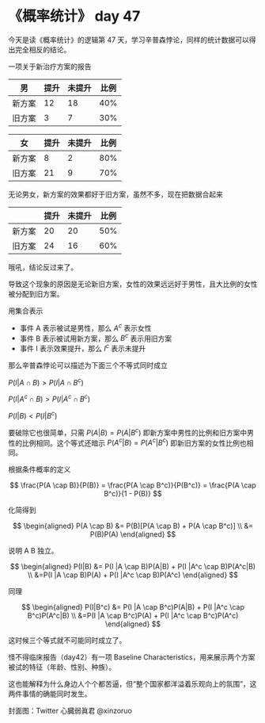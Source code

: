 # 《概率统计》 day 47

今天是读《概率统计》的逻辑第 47 天，学习辛普森悖论，同样的统计数据可以得出完全相反的结论。

一项关于新治疗方案的报告

|男|提升|未提升|比例|
|--|--|--|--|
|新方案|12|18|40%|
|旧方案|3|7|30%|

|女|提升|未提升|比例|
|--|--|--|--|
|新方案|8|2|80%|
|旧方案|21|9|70%|

无论男女，新方案的效果都好于旧方案，虽然不多，现在把数据合起来

||提升|未提升|比例|
|--|--|--|--|
|新方案|20|20|50%|
|旧方案|24|16|60%|

哦吼，结论反过来了。

导致这个现象的原因是无论新旧方案，女性的效果远远好于男性，且大比例的女性被分配到旧方案。

用集合表示

+ 事件 A 表示被试是男性，那么 $A^c$ 表示女性
+ 事件 B 表示被试用新方案，那么 $B^c$ 表示用旧方案
+ 事件 I 表示效果提升，那么 $I^c$ 表示未提升

那么辛普森悖论可以描述为下面三个不等式同时成立

$P(I|A \cap B) \gt P(I|A \cap B^c)$

$P(I|A^c \cap B) \gt P(I|A^c \cap B^c)$

$P(I|B) \lt P(I|B^c)$

要破除它也很简单，只需 $P(A|B) = P(A|B^c)$ 即新方案中男性的比例和旧方案中男性的比例相同。这个等式还暗示 $P(A^c|B) = P(A^c|B^c)$ 即新旧方案的女性比例也相同。

根据条件概率的定义

$$
\frac{P(A \cap B)}{P(B)} = \frac{P(A \cap B^c)}{P(B^c)} = \frac{P(A \cap B^c)}{1 - P(B)}
$$

化简得到

$$
\begin{aligned}
P(A \cap B) &= P(B)[P(A \cap B) + P(A \cap B^c)] \\
&= P(B)P(A)
\end{aligned}
$$

说明 A B 独立。

$$
\begin{aligned}
P(I|B) &= P(I |A \cap B)P(A|B) + P(I |A^c \cap B)P(A^c|B) \\
&=P(I |A \cap B)P(A) + P(I |A^c \cap B)P(A^c)
\end{aligned}
$$

同理

$$
\begin{aligned}
P(I|B^c) &= P(I |A \cap B^c)P(A|B) + P(I |A^c \cap B^c)P(A^c|B) \\
&=P(I |A \cap B^c)P(A) + P(I |A^c \cap B^c)P(A^c)
\end{aligned}
$$

这时候三个等式就不可能同时成立了。

怪不得临床报告（day42）有一项 Baseline Characteristics，用来展示两个方案被试的特征（年龄、性别、种族）。

这也能解释为什么身边人个个都苦逼，但“整个国家都洋溢着乐观向上的氛围”，这两件事情的确能同时发生。

封面图：Twitter 心臓弱眞君 @xinzoruo